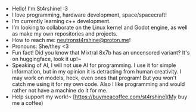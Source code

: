 - Hello! I'm St4rshine! :3
-  I love programming, hardware development, space/spacecraft!
- I’m currently learning c++ development.
-  I’m looking to collaborate on the Linux kernel and Godot engine, as well as make my own repositories and projects.
-  How to reach me: neutronst4rshine@proton.me!
- Pronouns: She/they <3
- Fun fact! Did you know that Mixtral 8x7b has an uncensored variant? It's on huggingface, look it up!~
- Speaking of AI, I will not use AI for programming. I use it for simple information, but in my opinion it is detracting from human creativity. I may work on models, heck, even ones that program! But you won't catch me using it for my own code. Also I like programming and would rather not have a machine do it for me.
- Help support my work!~ [https://buymeacoffee.com/st4rshine](My buy me a coffee)
